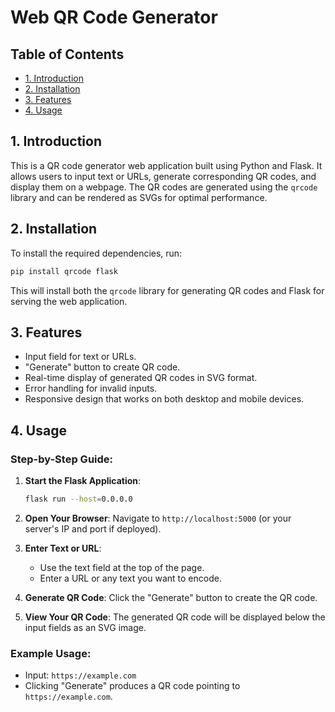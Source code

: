 # Web QR Code Generator
## Table of Contents
- [1. Introduction](#1-introduction)
- [2. Installation](#2-installation)
- [3. Features](#3-features)
- [4. Usage](#4-usage)

## 1. Introduction

This is a QR code generator web application built using Python and Flask. It allows users to input text or URLs, generate corresponding QR codes, and display them on a webpage. The QR codes are generated using the `qrcode` library and can be rendered as SVGs for optimal performance.

## 2. Installation

To install the required dependencies, run:

```bash
pip install qrcode flask
```

This will install both the `qrcode` library for generating QR codes and Flask for serving the web application.

## 3. Features

- Input field for text or URLs.
- "Generate" button to create QR code.
- Real-time display of generated QR codes in SVG format.
- Error handling for invalid inputs.
- Responsive design that works on both desktop and mobile devices.

## 4. Usage

### Step-by-Step Guide:

1. **Start the Flask Application**:
   ```bash
   flask run --host=0.0.0.0
   ```

2. **Open Your Browser**:
   Navigate to `http://localhost:5000` (or your server's IP and port if deployed).

3. **Enter Text or URL**:
   - Use the text field at the top of the page.
   - Enter a URL or any text you want to encode.

4. **Generate QR Code**:
   Click the "Generate" button to create the QR code.

5. **View Your QR Code**:
   The generated QR code will be displayed below the input fields as an SVG image.

### Example Usage:

- Input: `https://example.com`
- Clicking "Generate" produces a QR code pointing to `https://example.com`.
